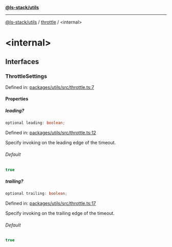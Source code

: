 [**@ls-stack/utils**](../README.md)

***

[@ls-stack/utils](../modules.md) / [throttle](README.md) / \<internal\>

# \<internal\>

## Interfaces

### ThrottleSettings

Defined in: [packages/utils/src/throttle.ts:7](https://github.com/lucasols/utils/blob/main/packages/utils/src/throttle.ts#L7)

#### Properties

##### leading?

```ts
optional leading: boolean;
```

Defined in: [packages/utils/src/throttle.ts:12](https://github.com/lucasols/utils/blob/main/packages/utils/src/throttle.ts#L12)

Specify invoking on the leading edge of the timeout.

###### Default

```ts
true
```

##### trailing?

```ts
optional trailing: boolean;
```

Defined in: [packages/utils/src/throttle.ts:17](https://github.com/lucasols/utils/blob/main/packages/utils/src/throttle.ts#L17)

Specify invoking on the trailing edge of the timeout.

###### Default

```ts
true
```
